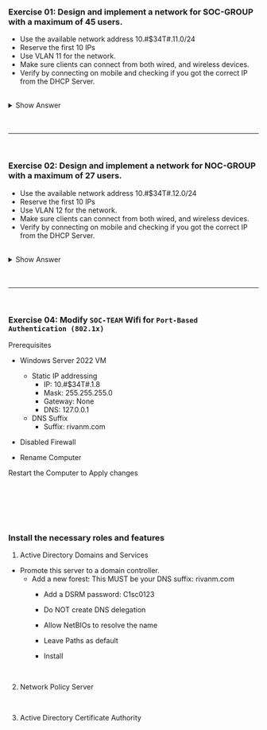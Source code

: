 
<!-- Monitor Number = #$34T# -->

### Exercise 01: Design and implement a network for SOC-GROUP with a maximum of 45 users.
- Use the available network address 10.#$34T#.11.0/24  
- Reserve the first 10 IPs  
- Use VLAN 11 for the network.  
- Make sure clients can connect from both wired, and wireless devices.  
- Verify by connecting on mobile and checking if you got the correct IP from the DHCP Server.  

<br>

<details>
<summary>Show Answer</summary>

C: 45 users = 6 bits  
S: 32 - 6 = /26 (4th, 64i)  
I:  
  - 10.#$34T#.11.0 255.255.255.192  
  - 10.#$34T#.11.64 255.255.255.192   

<br>

__NETWORK ADDRESS: `10.#$34T#.11.0 255.255.255.192`__  

<br>

~~~
!@CoreBABA
conf t
 vlan 11
  name SOC-GROUP
  exit
 int vlan 11
  description SOC-GROUP
  ip add 10.#$34T#.11.4 255.255.255.192
  ip ospf 1 area 0
  no shut
 !
 ip dhcp excluded-address 10.#$34T#.11.1 10.#$34T#.11.10
 ip dhcp pool SOC-GROUP
  network 10.#$34T#.11.0 255.255.255.192
  default-router 10.#$34T#.11.4
  domain-name SOC-GROUP.COM
  dns-server 10.#$34T#.1.10
  end
~~~
	
</details>

<br>
<br>

---
&nbsp;

### Exercise 02: Design and implement a network for NOC-GROUP with a maximum of 27 users.
- Use the available network address 10.#$34T#.12.0/24  
- Reserve the first 10 IPs  
- Use VLAN 12 for the network.  
- Make sure clients can connect from both wired, and wireless devices.  
- Verify by connecting on mobile and checking if you got the correct IP from the DHCP Server.  

<br>

<details>
<summary>Show Answer</summary>

C: 27 users = 5 bits  
S: 32 - 5 = /27 (4th, 32i)  
I:  
  - 10.#$34T#.12.0 255.255.255.224  
  - 10.#$34T#.12.32 255.255.255.224  

<br>

__NETWORK ADDRESS: `10.#$34T#.12.0 255.255.255.224`__  

<br>

~~~
!@CoreBABA
conf t
 vlan 11
  name NOC-GROUP
  exit
 int vlan 11
  description NOC-GROUP
  ip add 10.#$34T#.12.4 255.255.255.224
  ip ospf 1 area 0
  no shut
 !
 ip dhcp excluded-address 10.#$34T#.12.1 10.#$34T#.12.10
 ip dhcp pool NOC-GROUP
  network 10.#$34T#.12.0 255.255.255.224
  default-router 10.#$34T#.12.4
  domain-name NOC-GROUP.COM
  dns-server 10.#$34T#.1.10
  end
~~~
	
</details>

<br>
<br>

---
&nbsp;

### Exercise 04: Modify `SOC-TEAM` Wifi for `Port-Based Authentication (802.1x)`
Prerequisites  
- Windows Server 2022 VM  
  - Static IP addressing  
    - IP: 10.#$34T#.1.8  
	- Mask: 255.255.255.0  
	- Gateway: None  
	- DNS: 127.0.0.1  
  - DNS Suffix  
    - Suffix: rivanm.com  

- Disabled Firewall  
- Rename Computer  

Restart the Computer to Apply changes  

&nbsp;
---
&nbsp;

### Install the necessary roles and features
1. Active Directory Domains and Services 
  - Promote this server to a domain controller. 
    - Add a new forest: This MUST be your DNS suffix: rivanm.com 
	  - Add a DSRM password: C1sc0123 
	  - Do NOT create DNS delegation 
	  - Allow NetBIOs to resolve the name 
	  - Leave Paths as default 
	
	  - Install

<br>

2. Network Policy Server

<br>

3. Active Directory Certificate Authority
